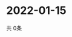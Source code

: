 # 2022-01-15
  共 0条

  <!-- BEGIN -->
  <!-- 最后更新时间Sat Jan 15 2022 08:06:21 GMT+0000 (Coordinated Universal Time) -->
  
  <!-- END -->
  
  